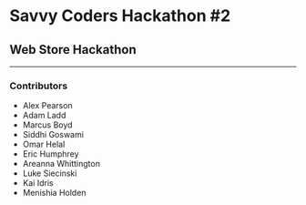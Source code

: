 # Savvy Coders Hackathon \#2
## Web Store Hackathon

---

### Contributors
+ Alex Pearson
+ Adam Ladd
+ Marcus Boyd
+ Siddhi Goswami
+ Omar Helal
+ Eric Humphrey
+ Areanna Whittington
+ Luke Siecinski
+ Kai Idris
+ Menishia Holden

